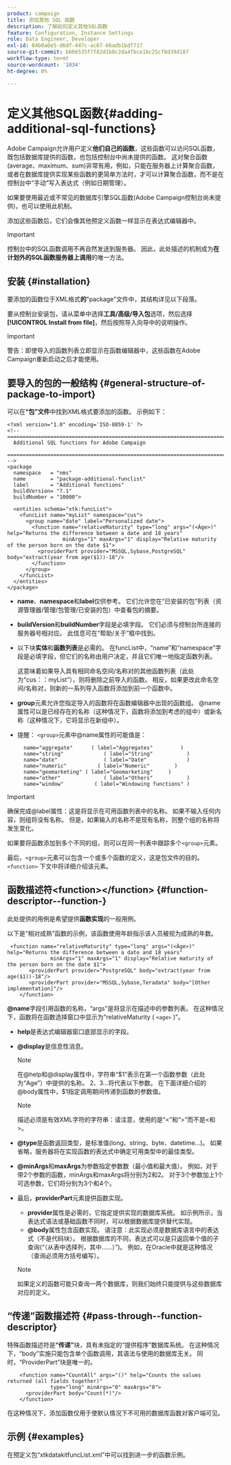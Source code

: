 ```yaml
---
product: campaign
title: 添加其他 SQL 函数
description: 了解如何定义其他SQL函数
feature: Configuration, Instance Settings
role: Data Engineer, Developer
exl-id: 04b0a0e5-d6df-447c-ac67-66adb1bdf717
source-git-commit: b666535f7f82d1b8c2da4fbce1bc25cf8d39d187
workflow-type: tm+mt
source-wordcount: '1034'
ht-degree: 0%

---
```


# 定义其他SQL函数{#adding-additional-sql-functions}

Adobe Campaign允许用户定义&#x200B;**他们自己的函数**，这些函数可以访问SQL函数，既包括数据库提供的函数，也包括控制台中尚未提供的函数。 这对聚合函数(average、maximum、sum)非常有用，例如，只能在服务器上计算聚合函数，或者在数据库提供实现某些函数的更简单方法时，才可以计算聚合函数，而不是在控制台中“手动”写入表达式（例如日期管理）。

如果要使用最近或不常见的数据库引擎SQL函数(Adobe Campaign控制台尚未提供)，也可以使用此机制。

添加这些函数后，它们会像其他预定义函数一样显示在表达式编辑器中。

>[!IMPORTANT]
>
>控制台中的SQL函数调用不再自然发送到服务器。 因此，此处描述的机制成为&#x200B;**在计划外的SQL函数服务器上调用**&#x200B;的唯一方法。

## 安装 {#installation}

要添加的函数位于XML格式&#x200B;**的**&quot;package&quot;文件中，其结构详见以下段落。

要从控制台安装包，请从菜单中选择&#x200B;**工具/高级/导入包**&#x200B;选项，然后选择&#x200B;**[!UICONTROL Install from file]**，然后按照导入向导中的说明操作。

>[!IMPORTANT]
>
>警告：即使导入的函数列表立即显示在函数编辑器中，这些函数在Adobe Campaign重新启动之后才能使用。

## 要导入的包的一般结构 {#general-structure-of-package-to-import}

可以在&#x200B;**“包”文件**&#x200B;中找到XML格式要添加的函数。 示例如下：

```
<?xml version="1.0" encoding='ISO-8859-1' ?>
<!-- ===========================================================================
  Additional SQL functions for Adobe Campaign
  ========================================================================== -->
<package
  namespace   = "nms"
  name        = "package-additional-funclist"
  label       = "Additional functions"
  buildVersion= "7.1"
  buildNumber = "10000">

  <entities schema="xtk:funcList">
    <funcList name="myList" namespace="cus">
      <group name="date" label="Personalized date">
        <function name="relativeMaturity" type="long" args="(<Âge>)" help="Returns the difference between a date and 18 years"
                  minArgs="1" maxArgs="1" display="Relative maturity of the person born on the date $1">
          <providerPart provider="MSSQL,Sybase,PostgreSQL" body="extract(year from age($1))-18"/>
        </function>
      </group>
    </funcList>
  </entities>
</package>
```

* **name**、**namespace**&#x200B;和&#x200B;**label**&#x200B;仅供参考。 它们允许您在“已安装的包”列表（资源管理器/管理/包管理/已安装的包）中查看包的摘要。
* **buildVersion**&#x200B;和&#x200B;**buildNumber**&#x200B;字段是必填字段。 它们必须与控制台所连接的服务器号相对应。 此信息可在“帮助/关于”框中找到。
* 以下块&#x200B;**实体**&#x200B;和&#x200B;**函数列表**&#x200B;是必需的。 在funcList中，“name”和“namespace”字段是必填字段，但它们的名称由用户决定，并且它们唯一地指定函数列表。

  这意味着如果导入具有相同命名空间/名称对的其他函数列表（此处为“cus：：myList”），则将删除之前导入的函数。 相反，如果更改此命名空间/名称对，则新的一系列导入函数将添加到前一个函数中。

* **group**&#x200B;元素允许您指定导入的函数将在函数编辑器中出现的函数组。 @name属性可以是已经存在的名称（这种情况下，函数将添加到考虑的组中）或新名称（这种情况下，它将显示在新组中）。
* 提醒： `<group>`元素中@name属性的可能值是：

  ```
    name="aggregate"      ( label="Aggregates"         )
    name="string"             ( label="String"           )
    name="date"               ( label="Date"             )
    name="numeric"          ( label="Numeric"        )
    name="geomarketing" ( label="Geomarketing"     )
    name="other"              ( label="Others"           )
    name="window"          ( label="Windowing functions" )
  ```

>[!IMPORTANT]
>
>确保完成@label属性：这是将显示在可用函数列表中的名称。 如果不输入任何内容，则组将没有名称。 但是，如果输入的名称不是现有名称，则整个组的名称将发生变化。

如果要将函数添加到多个不同的组，则可以在同一列表中跟踪多个`<group>`元素。

最后，`<group>`元素可以包含一个或多个函数的定义，这是包文件的目的。 `<function>`   下文中将详细介绍该元素。

## 函数描述符&lt;function>&lt;/function> {#function-descriptor--function-}

此处提供的用例是希望提供&#x200B;**函数实现**&#x200B;的一般用例。

以下是“相对成熟”函数的示例，该函数使用年龄指示该人员被视为成熟的年数。

```
 <function name="relativeMaturity" type="long" args="(<Âge>)" help="Returns the difference between a date and 18 years"
              minArgs="1" maxArgs="1" display="Relative maturity of the person born on the date $1">
       <providerPart provider="PostgreSQL" body="extract(year from age($1))-18"/>
       <providerPart provider="MSSQL,Sybase,Teradata" body="[Other implementation]"/>
    </function>
```

**@name**&#x200B;字段引用函数的名称，“args”是将显示在描述中的参数列表。 在这种情况下，函数将在函数选择窗口中显示为“relativeMaturity ( `<age>` )”。

* **help**&#x200B;是表达式编辑器窗口底部显示的字段。
* **@display**&#x200B;是信息性消息。

  >[!NOTE]
  >
  >在@help和@display属性中，字符串“$1”表示在第一个函数参数（此处为“Age”）中提供的名称。 $2、$3...将代表以下参数。 在下面详细介绍的@body属性中，$1指定调用期间传递到函数的参数值。

  >[!NOTE]
  >
  >描述必须是有效XML字符的字符串：请注意，使用的是“&lt;”和“>”而不是&lt;和>。

* **@type**&#x200B;是函数返回类型，是标准值(long、string、byte、datetime...)。 如果省略，服务器将在实现函数的表达式中确定可用类型中的最佳类型。
* **@minArgs**&#x200B;和&#x200B;**maxArgs**&#x200B;为参数指定参数数（最小值和最大值）。 例如，对于带2个参数的函数，minArgs和maxArgs将分别为2和2。 对于3个参数加上1个可选参数，它们将分别为3个和4个。
* 最后，**providerPart**&#x200B;元素提供函数实现。

   * **provider**&#x200B;属性是必需的，它指定提供实现的数据库系统。 如示例所示，当表达式语法或基础函数不同时，可以根据数据库提供替代实现。
   * **@body**&#x200B;属性包含函数实现。 请注意：此实现必须是数据库语言中的表达式（不是代码块）。 根据数据库的不同，表达式可以是只返回单个值的子查询(“（从表中选择列，其中……）”)。 例如，在Oracle中就是这种情况（查询必须用方括号编写）。

  >[!NOTE]
  >
  >如果定义的函数可能只查询一两个数据库，则我们始终只能提供与这些数据库对应的定义。

## “传递”函数描述符 {#pass-through--function-descriptor}

特殊函数描述符是&#x200B;**“传递”**&#x200B;块，具有未指定的“提供程序”数据库系统。 在这种情况下，“body”实施只能包含单个函数调用，其语法与使用的数据库无关。 同时，“ProviderPart”块是唯一的。

```
    <function name="CountAll" args="()" help="Counts the values returned (all fields together)"
              type="long" minArgs="0" maxArgs="0">
      <providerPart body="Count(*)"/>
    </function>
```

在这种情况下，添加函数仅用于使默认情况下不可用的数据库函数对客户端可见。

## 示例 {#examples}

在预定义包“xtkdatakitfuncList.xml”中可以找到进一步的函数示例。
